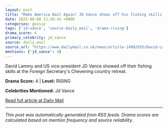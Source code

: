 ```yaml
---
layout: post
title: "Make America Bait Again! JD Vance shows off his fishing skills as he meets David Lammy at Foreign Secretary's country retreat - amid tensions over UK vow to recognise Palestinian state""
date: 2025-08-08 13:36:43 +0000
categories: gossip
tags: ['jd-vance', 'source-daily_mail', 'drama-rising']
drama_score: 4
primary_celebrity: jd_vance
source: daily_mail
source_url: "https://www.dailymail.co.uk/news/article-14982935/David-Lammy-meet-JD-Vance-TODAY-amid-tensions-UK-vow-recognise-Palestinian-state-Israel-plans-control-Gaza-City.html?ns_mchannel=rss&ito=1490&ns_campaign=1490""
mentions: {'jd_vance': 4}
---
```


David Lammy and US vice-president JD Vance showed off their fishing skills at the Foreign Secretary's Chevening country retreat.

**Drama Score:** 4 | **Level:** RISING

**Celebrities Mentioned:** Jd Vance

[Read full article at Daily Mail](https://www.dailymail.co.uk/news/article-14982935/David-Lammy-meet-JD-Vance-TODAY-amid-tensions-UK-vow-recognise-Palestinian-state-Israel-plans-control-Gaza-City.html?ns_mchannel=rss&ito=1490&ns_campaign=1490)

---
*This post was automatically generated from RSS feeds. Drama scores are calculated based on mention frequency and source reliability.*
